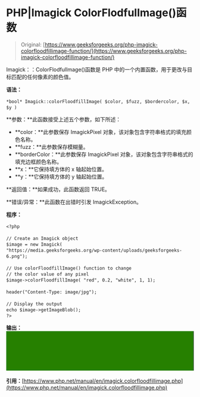 # PHP|Imagick ColorFlodfulImage()函数

> Original: [https://www.geeksforgeeks.org/php-imagick-colorfloodfillimage-function/](https://www.geeksforgeeks.org/php-imagick-colorfloodfillimage-function/)

Imagick：：ColorFlodfulImage()函数是 PHP 中的一个内置函数，用于更改与目标匹配的任何像素的颜色值。

**语法：**

```
*bool* Imagick::colorFloodfillImage( $color, $fuzz, $bordercolor, $x, $y )
```

**参数：**此函数接受上述五个参数，如下所述：

*   **color：**此参数保存 ImagickPixel 对象，该对象包含字符串格式的填充颜色名称。
*   **fuzz：**此参数保存模糊量。
*   **borderColor：**此参数保存 ImagickPixel 对象，该对象包含字符串格式的填充边框颜色名称。
*   **x：**它保持填方体的 x 轴起始位置。
*   **y：**它保持填方体的 y 轴起始位置。

**返回值：**如果成功，此函数返回 TRUE。

**错误/异常：**此函数在出错时引发 ImagickException。

**程序：**

```
<?php

// Create an Imagick object
$image = new Imagick(
"https://media.geeksforgeeks.org/wp-content/uploads/geeksforgeeks-6.png");

// Use colorFloodfillImage() function to change
// the color value of any pixel
$image->colorFloodfillImage( "red", 0.2, "white", 1, 1);

header("Content-Type: image/jpg");

// Display the output
echo $image->getImageBlob();
?>
```

**输出：**
![](img/6396bdbd61d09ec5f4fea53609011337.png)

**引用：**[https://www.php.net/manual/en/imagick.colorfloodfillimage.php](https://www.php.net/manual/en/imagick.colorfloodfillimage.php)